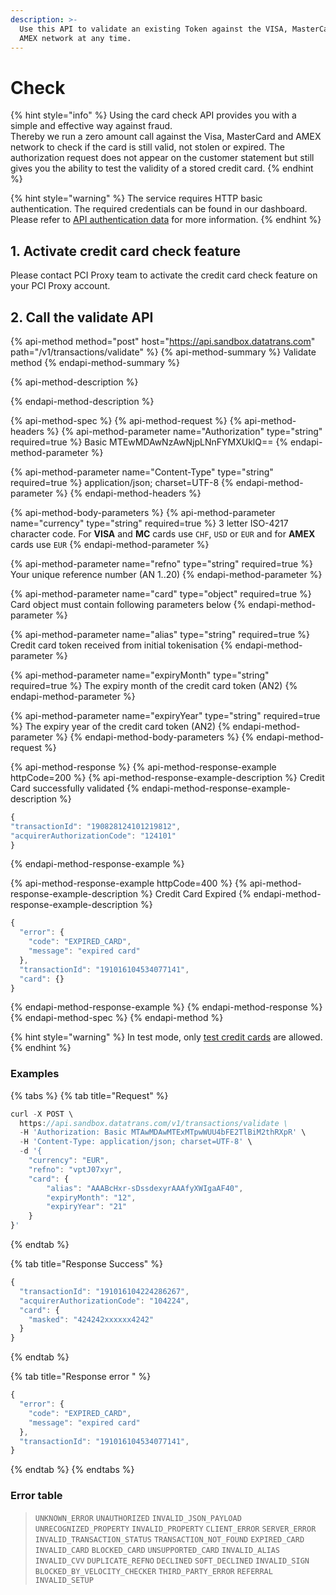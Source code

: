 ```yaml
---
description: >-
  Use this API to validate an existing Token against the VISA, MasterCard and
  AMEX network at any time.
---
```


# Check

{% hint style="info" %}
Using the card check API provides you with a simple and effective way against fraud.   
Thereby we run a zero amount call against the Visa, MasterCard and AMEX network to check if the card is still valid, not stolen or expired. The authorization request does not appear on the customer statement but still gives you the ability to test the validity of a stored credit card. 
{% endhint %}

{% hint style="warning" %}
The service requires HTTP basic authentication. The required credentials can be found in our dashboard. Please refer to [API authentication data](../guides/pci-proxy-dashboard/api-authentication-data.md#basic-authentication) for more information. 
{% endhint %}

## 1. Activate credit card check feature

Please contact PCI Proxy team to activate the credit card check feature on your PCI Proxy account. 

## 2. Call the validate API 

{% api-method method="post" host="https://api.sandbox.datatrans.com" path="/v1/transactions/validate" %}
{% api-method-summary %}
Validate method
{% endapi-method-summary %}

{% api-method-description %}

{% endapi-method-description %}

{% api-method-spec %}
{% api-method-request %}
{% api-method-headers %}
{% api-method-parameter name="Authorization" type="string" required=true %}
Basic MTEwMDAwNzAwNjpLNnFYMXUklQ==
{% endapi-method-parameter %}

{% api-method-parameter name="Content-Type" type="string" required=true %}
application/json; charset=UTF-8
{% endapi-method-parameter %}
{% endapi-method-headers %}

{% api-method-body-parameters %}
{% api-method-parameter name="currency" type="string" required=true %}
3 letter ISO-4217 character code. For **VISA** and **MC** cards use `CHF`, `USD` or `EUR` and for **AMEX** cards use `EUR`
{% endapi-method-parameter %}

{% api-method-parameter name="refno" type="string" required=true %}
Your unique reference number \(AN 1..20\)
{% endapi-method-parameter %}

{% api-method-parameter name="card" type="object" required=true %}
Card object must contain following parameters below
{% endapi-method-parameter %}

{% api-method-parameter name="alias" type="string" required=true %}
Credit card token received from initial tokenisation
{% endapi-method-parameter %}

{% api-method-parameter name="expiryMonth" type="string" required=true %}
The expiry month of the credit card token \(AN2\)
{% endapi-method-parameter %}

{% api-method-parameter name="expiryYear" type="string" required=true %}
The expiry year of the credit card token \(AN2\)
{% endapi-method-parameter %}
{% endapi-method-body-parameters %}
{% endapi-method-request %}

{% api-method-response %}
{% api-method-response-example httpCode=200 %}
{% api-method-response-example-description %}
Credit Card successfully validated
{% endapi-method-response-example-description %}

```javascript
{
"transactionId": "190828124101219812",
"acquirerAuthorizationCode": "124101"
}
```
{% endapi-method-response-example %}

{% api-method-response-example httpCode=400 %}
{% api-method-response-example-description %}
Credit Card Expired
{% endapi-method-response-example-description %}

```javascript
{
  "error": {
    "code": "EXPIRED_CARD",
    "message": "expired card"
  },
  "transactionId": "191016104534077141",
  "card": {}
}
```
{% endapi-method-response-example %}
{% endapi-method-response %}
{% endapi-method-spec %}
{% endapi-method %}

{% hint style="warning" %}
In test mode, only [test credit cards](../test-card-data.md) are allowed.
{% endhint %}

### Examples

{% tabs %}
{% tab title="Request" %}
```javascript
curl -X POST \
  https://api.sandbox.datatrans.com/v1/transactions/validate \
  -H 'Authorization: Basic MTAwMDAwMTExMTpwWUU4bFE2TlBiM2thRXpR' \
  -H 'Content-Type: application/json; charset=UTF-8' \
  -d '{
    "currency": "EUR",
    "refno": "vptJ07xyr",
    "card": {
        "alias": "AAABcHxr-sDssdexyrAAAfyXWIgaAF40",
        "expiryMonth": "12",
        "expiryYear": "21"
    }
}'
```
{% endtab %}

{% tab title="Response Success" %}
```javascript
{
  "transactionId": "191016104224286267",
  "acquirerAuthorizationCode": "104224",
  "card": {
    "masked": "424242xxxxxx4242"
  }
}
```
{% endtab %}

{% tab title="Response error " %}
```javascript
{
  "error": {
    "code": "EXPIRED_CARD",
    "message": "expired card"
  },
  "transactionId": "191016104534077141",
}
```
{% endtab %}
{% endtabs %}

### Error table

> `UNKNOWN_ERROR` `UNAUTHORIZED` `INVALID_JSON_PAYLOAD` `UNRECOGNIZED_PROPERTY` `INVALID_PROPERTY` `CLIENT_ERROR` `SERVER_ERROR` `INVALID_TRANSACTION_STATUS` `TRANSACTION_NOT_FOUND` `EXPIRED_CARD` `INVALID_CARD` `BLOCKED_CARD` `UNSUPPORTED_CARD` `INVALID_ALIAS` `INVALID_CVV` `DUPLICATE_REFNO` `DECLINED` `SOFT_DECLINED` `INVALID_SIGN` `BLOCKED_BY_VELOCITY_CHECKER` `THIRD_PARTY_ERROR` `REFERRAL` `INVALID_SETUP`

